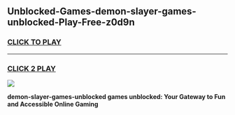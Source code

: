 
## Unblocked-Games-demon-slayer-games-unblocked-Play-Free-z0d9n
<h3>
<a href="https://premium76.site?title=demon-slayer-games-unblocked&ref=21A">CLICK TO PLAY</a></h3>
<hr>

<h3>
<a href="https://premium76.site?title=demon-slayer-games-unblocked&ref=21A">CLICK 2 PLAY</a>
  
</h3>

<a href="https://premium76.site?title=demon-slayer-games-unblocked&ref=21A"><img src="https://clearcache.store/games.png"></a>


**demon-slayer-games-unblocked games unblocked: Your Gateway to Fun and Accessible Online Gaming**
